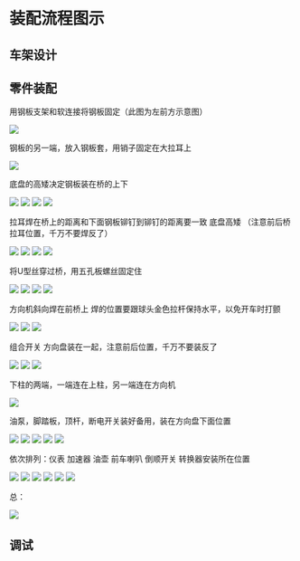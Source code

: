 # 装配流程图示


## 车架设计



## 零件装配

用钢板支架和软连接将钢板固定（此图为左前方示意图）

![](./images/image1.jpeg)

钢板的另一端，放入钢板套，用销子固定在大拉耳上

![](./images/image2.jpeg)


底盘的高矮决定钢板装在桥的上下

![](./images/image4.jpeg)
![](./images/image3.jpeg)
![](./images/image5.jpeg)
![](./images/image6.jpeg)

拉耳焊在桥上的距离和下面钢板铆钉到铆钉的距离要一致
底盘高矮
（注意前后桥拉耳位置，千万不要焊反了）

![](./images/image9.jpeg)
![](./images/image7.jpeg)
![](./images/image8.jpeg)
![](./images/image10.jpeg)

将U型丝穿过桥，用五孔板螺丝固定住

![](./images/image11.jpeg)
![](./images/image12.jpeg)
![](./images/image13.jpeg)
![](./images/image14.jpeg)

方向机斜向焊在前桥上 焊的位置要跟球头金色拉杆保持水平，以免开车时打颤

![](./images/image15.jpeg)
![](./images/image16.jpeg)
![](./images/image21.jpeg)

组合开关 方向盘装在一起，注意前后位置，千万不要装反了

![](./images/image19.jpeg)
![](./images/image20.jpeg)
![](./images/image22.jpeg)

下柱的两端，一端连在上柱，另一端连在方向机

![](./images/image30.jpeg)

油泵，脚踏板，顶杆，断电开关装好备用，装在方向盘下面位置

![](./images/image17.jpeg)
![](./images/image18.jpeg)
![](./images/image31.jpeg)
![](./images/image33.jpeg)
![](./images/image32.jpeg)

依次排列：仪表 加速器 油壶 前车喇叭 倒顺开关 转换器安装所在位置

![](./images/image23.jpeg)
![](./images/image27.jpeg)
![](./images/image26.jpeg)
![](./images/image25.jpeg)
![](./images/image28.jpeg)
![](./images/image24.jpeg)

总：

![](./images/image29.jpeg)

## 调试
